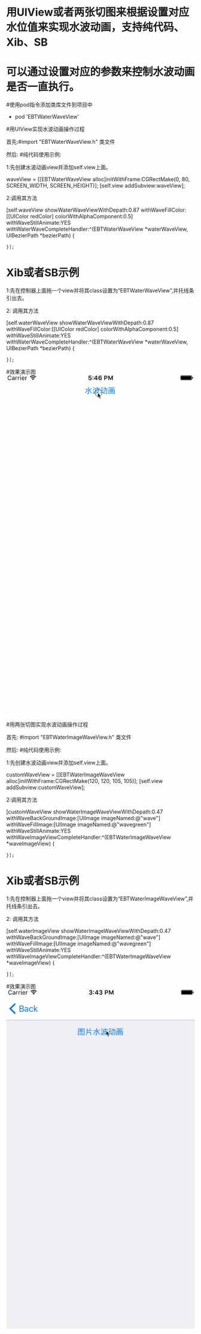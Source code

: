 # 用UIView或者两张切图来根据设置对应水位值来实现水波动画，支持纯代码、Xib、SB

# 可以通过设置对应的参数来控制水波动画是否一直执行。

#使用pod指令添加类库文件到项目中
<ul>
 <li> pod 'EBTWaterWaveView'
</li>
</ul>


#用UIView实现水波动画操作过程

首先:#import "EBTWaterWaveView.h" 类文件

然后:
#纯代码使用示例:

1:先创建水波动画view并添加self.view上面。

 waveView = [[EBTWaterWaveView alloc]initWithFrame:CGRectMake(0, 80, SCREEN_WIDTH, SCREEN_HEIGHT)];
[self.view addSubview:waveView];

2:调用其方法

 [self.waveView showWaterWaveViewWithDepath:0.87 withWaveFillColor:[[UIColor redColor] colorWithAlphaComponent:0.5] withWaveStillAnimate:YES withWaterWaveCompleteHandler:^(EBTWaterWaveView *waterWaveView, UIBezierPath *bezierPath) {
        
        
    }];


# Xib或者SB示例

1:先在控制器上面拖一个view并将其class设置为“EBTWaterWaveView”,并托线条引出去。

2: 调用其方法

[self.waterWaveView showWaterWaveViewWithDepath:0.87 withWaveFillColor:[[UIColor redColor] colorWithAlphaComponent:0.5] withWaveStillAnimate:YES withWaterWaveCompleteHandler:^(EBTWaterWaveView *waterWaveView, UIBezierPath *bezierPath) {
        
        
    }];


#效果演示图
![Image](https://github.com/KBvsMJ/EBTWaterWaveDemo/blob/master/demogif/3.gif)






#用两张切图实现水波动画操作过程

首先: #import "EBTWaterImageWaveView.h" 类文件

然后:
#纯代码使用示例:

1:先创建水波动画view并添加self.view上面。

  customWaveView = [[EBTWaterImageWaveView alloc]initWithFrame:CGRectMake(120, 120, 105, 105)];
[self.view addSubview:customWaveView];

2:调用其方法

  [customWaveView showWaterImageWaveViewWithDepath:0.47 withWaveBackGroundImage:[UIImage imageNamed:@"wave"] withWaveFillImage:[UIImage imageNamed:@"wavegreen"] withWaveStillAnimate:YES withWaveImageViewCompleteHandler:^(EBTWaterImageWaveView *waveImageView) {
        
    }];



# Xib或者SB示例

1:先在控制器上面拖一个view并将其class设置为“EBTWaterImageWaveView”,并托线条引出去。

2: 调用其方法

 [self.waterImageView showWaterImageWaveViewWithDepath:0.47 withWaveBackGroundImage:[UIImage imageNamed:@"wave"] withWaveFillImage:[UIImage imageNamed:@"wavegreen"] withWaveStillAnimate:YES withWaveImageViewCompleteHandler:^(EBTWaterImageWaveView *waveImageView) {
        
    }];

#效果演示图
![Image](https://github.com/KBvsMJ/EBTWaterWaveDemo/blob/master/demogif/wave.gif)

